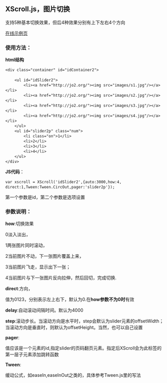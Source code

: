 ## XScroll.js，图片切换

支持5种基本切换效果，但后4种效果分别有上下左右4个方向

[在线示例页](http://jo2.org/htmls/XScroll/XScroll.htm)

### 使用方法：

**html结构**

	<div class="container" id="idContainer2">

		<ul id="idSlider2">
			<li><a href="http://jo2.org/"><img src="images/s1.jpg"/></a></li>
			<li><a href="http://jo2.org/"><img src="images/s2.jpg"/></a></li>
			<li><a href="http://jo2.org/"><img src="images/s3.jpg"/></a></li>
			<li><a href="http://jo2.org/"><img src="images/s4.jpg"/></a></li>
		</ul>
		<ul id="slider2p" class="num">
			<li class="on">1</li>
			<li>2</li>
			<li>3</li>
			<li>4</li>
		</ul>
	</div>
**JS代码**：

	var xscroll = XScroll('idSlider2',{auto:3000,how:4, direct:1,Tween:Tween.CircOut,pager:'slider2p'});

第一个参数是id，第二个参数是选项设置

### 参数说明：

**how**:切换效果

0淡入淡出，

1两张图片同时滚动，

2当前图片不动，下一张图片覆盖上来，

3当前图片飞走，显示出下一张；

4当前图片与下一张图片反向拉伸，然后回切，完成切换.

**direct**:方向，

值为0123，分别表示左上右下，默认为0.在**how参数不为0时**有效

**delay**:自动滚动间隔时间。默认为4000

**step**:滚动步长。当滚动方向是水平时，step会默认为slider元素的offsetWidth；当滚动方向是垂直时，则默认为offsetHeight。当然，也可以自己设置

**pager**:

值应该是一个元素的id,指定slider的页码翻页元素。指定后XScroll会为此标签的第一层子元素添加跳转函数

**Tween**:

缓动公式，如easeIn,easeInOut之类的，具体参考Tween.js里的写法